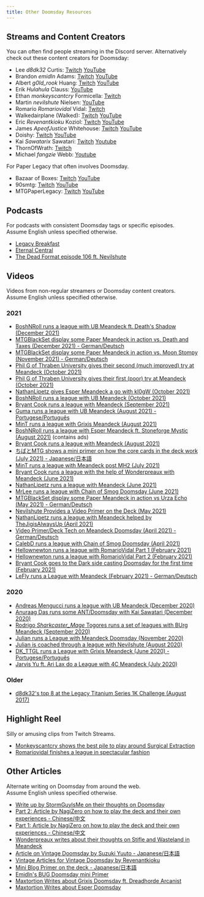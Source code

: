 ```yaml
---
title: Other Doomsday Resources
---
```


## Streams and Content Creators

You can often find people streaming in the Discord server. Alternatively check
out these content creators for Doomsday:

- Lee *d8dk32* Curtis:
  [Twitch](https://www.twitch.tv/ddftguy)
  [YouTube](https://www.youtube.com/channel/UCD0Os6qvXicEZl6gJ_xPXGw)
- Brandon *emidln* Adams:
  [Twitch](https://www.twitch.tv/adam4300)
  [YouTube](https://www.youtube.com/channel/UCaUTfix3JtYYwpLHBSFunIw)
- Albert *g0ld_rook* Huang:
  [Twitch](https://www.twitch.tv/g0ld_rook)
  [YouTube](https://www.youtube.com/channel/UC5uCLmqksd7KrHdKa6Gxmaw)
- Erik *Hulahula* Clauss:
  [YouTube](https://www.youtube.com/channel/UC8jP7pO-rpfhn0_Bg7CIp2w)
- Ethan *monkeyscantcry* Formicella:
  [Twitch](https://www.twitch.tv/monkeyscantcry)
- Martin *nevilshute* Nielsen:
  [YouTube](https://www.youtube.com/channel/UC96xkSiGHqjAa_dfnf46NtQ)
- Romario *Romariovidal* Vidal:
  [Twitch](https://www.twitch.tv/romariovidal)
- Walkedairplane (Walked):
  [Twitch](https://www.twitch.tv/walkedairplane)
  [YouTube](https://www.youtube.com/user/walkedairplane)
- Eric *Revenantkioku* Koziol:
  [Twitch](https://www.twitch.tv/revenantkioku)
  [YouTube](https://www.youtube.com/user/revenantkioku)
- James *ApeofJustice* Whitehouse:
  [Twitch](https://www.twitch.tv/apeofjustice)
  [YouTube](https://www.youtube.com/channel/UCx_K-oTEpDPJRhPtiP3WjKw)
- Doishy:
  [Twitch](https://www.twitch.tv/doishy)
  [YouTube](https://www.youtube.com/channel/UC_sW93YGx7piZSIRakTnkrA)
- Kai *Sawatarix* Sawatari:
  [Twitch](https://www.twitch.tv/sawatarix)
  [Youtube](https://www.youtube.com/channel/UCd9ApEL1lSWpgjDqdlpSYlg)
- ThornOfWrath:
  [Twitch](https://www.twitch.tv/thornofwrath)
- Michael *fangzie* Webb:
  [Youtube](https://www.youtube.com/channel/UCiGWW4P0bqUcmb9a8frmx1A)

For Paper Legacy that often involves Doomsday.

- Bazaar of Boxes:
  [Twitch](https://twitch.tv/bazaarofboxes)
  [YouTube](https://www.youtube.com/channel/UCJAh1KrKva2ThdY2OSs1-Rw)
- 90smtg:
  [Twitch](https://twitch.tv/90sMTG)
  [YouTube](https://www.youtube.com/channel/UCZRjwixdkw7TykmWn2Mss2g)
- MTGPaperLegacy:
  [Twitch](https://www.twitch.tv/mtgpaperlegacy)
  [YouTube](https://www.youtube.com/channel/UCLn5vm9flyrHeds_uUKBEew)

## Podcasts

For podcasts with consistent Doomsday tags or specific episodes.  
Assume English unless specified otherwise.

- [Legacy Breakfast](https://legacy-breakfast.com/tag/doomsday/)
- [Eternal Central](https://www.eternalcentral.com/tag/doomsday/)
- [The Dead Format episode 106 ft. Nevilshute](https://soundcloud.com/the-dead-format/episode-106-doomsday-with-nevilshute-martin-nielsen)

## Videos

Videos from non-regular streamers or Doomsday content creators.  
Assume English unless specified otherwise.

### 2021

- [BoshNRoll runs a league with UB Meandeck ft. Death's Shadow (December 2021)](https://www.youtube.com/watch?v=sbx6_WIuSR4)
- [MTGBlackSet display some Paper Meandeck in action vs. Death and Taxes (December 2021) - German/Deutsch](https://www.youtube.com/watch?v=Hn3no4hz00s)
- [MTGBlackSet display some Paper Meandeck in action vs. Moon Stompy (November 2021) - German/Deutsch](https://www.youtube.com/watch?v=898Kqa1wiGw)
- [Phil G of Thraben University gives their second (much improved) try at Meandeck (October 2021)](https://www.youtube.com/watch?v=5sYA9LsrVLc)
- [Phil G of Thraben University gives their first (poor) try at Meandeck (October 2021)](https://www.youtube.com/watch?v=P-dBBwj0pFk&list=WL&index=7)
- [NathanLipetz gives Esper Meandeck a go with kl0gW (October 2021)](https://www.youtube.com/watch?v=c5wEEhXjrS0)
- [BoshNRoll runs a league with UB Meandeck (October 2021)](https://www.youtube.com/watch?v=t6NK3NoHg7M)
- [Bryant Cook runs a league with Meandeck (September 2021)](https://www.youtube.com/watch?v=W-G6j82dtHM)
- [Guma runs a league with UB Meandeck (August 2021) - Portugese/Português](https://www.youtube.com/watch?v=Wn26fq9mAWg)
- [MinT runs a league with Grixis Meandeck (August 2021)](https://www.youtube.com/watch?v=yKWIi_DcWkc)
- [BoshNRoll runs a league with Esper Meandeck ft. Stoneforge Mystic (August 2021)](https://www.youtube.com/watch?v=mZJMKwtWUbo) (contains ads)
- [Bryant Cook runs a league with Meandeck (August 2021)](https://www.youtube.com/watch?v=n8w5lQ2Xbn0)
- [ちばとMTG shows a mini primer on how the core cards in the deck work (July 2021) - Japanese/日本語](https://www.youtube.com/watch?v=RsFCyud45qw)
- [MinT runs a league with Meandeck post MH2 (July 2021)](https://www.youtube.com/watch?v=Aidkv6ZH87A)
- [Bryant Cook runs a league with the help of Wonderpreaux with Meandeck (June 2021)](https://www.youtube.com/watch?v=PMqa-PoH57c)
- [NathanLipetz runs a league with Meandeck (June 2021)](https://www.youtube.com/watch?v=BLubJad3Pnw)
- [MrLee runs a league with Chain of Smog Doomsday (June 2021)](https://www.youtube.com/watch?v=kvUTvOye8uc)
- [MTGBlackSet display some Paper Meandeck in action vs Urza Echo (May 2021) - German/Deutsch](https://www.youtube.com/watch?v=MQEco0oCUOA&t=956s)
- [Nevilshute Provides a Video Primer on the Deck (May 2021)](https://www.youtube.com/watch?v=Js6hJ_4K5CU)
- [NathanLipetz runs a league with Meandeck helped by TheJigisAlwaysUp (April 2021)](https://www.youtube.com/watch?v=jKqj_6Z0mrQ)
- [Video Primer/Deck Tech on Meandeck Doomsday (April 2021) - German/Deutsch](https://www.youtube.com/watch?v=R76tj2vwp34)
- [CalebD runs a league with Chain of Smog Doomsday (April 2021)](https://www.youtube.com/watch?v=9M0K1Z9bWM0)
- [Hellownewton runs a league with RomarioVidal Part 1 (February 2021)](https://www.youtube.com/watch?v=VhzUCmILgj8)
- [Hellownewton runs a league with RomarioVidal Part 2 (February 2021)](https://www.youtube.com/watch?v=9KzxwRH0vbo)
- [Bryant Cook goes to the Dark side casting Doomsday for the first time (February 2021)](https://www.youtube.com/watch?v=h1euGB8hQFM)
- [LeFly runs a League with Meandeck (February 2021) - German/Deutsch](https://www.youtube.com/watch?v=pkpixIywm1w)

### 2020

- [Andreas Mengucci runs a league with UB Meandeck (December 2020)](https://www.youtube.com/watch?v=8HlIvDf7iDg)
- [Anuraag Das runs some ANT/Doomsday with Kai Sawatari (December 2020)](https://www.youtube.com/watch?v=u-kyFx2VJ0c)
- [Rodrigo *Sharkcaster_Mage* Togores runs a set of leagues with BUrg Meandeck (September 2020)](https://www.youtube.com/playlist?list=PLowHzeuy7CRM8N34LB8Oc0XGCLIxB3Q3z)
- [Julian runs a League with Meandeck Doomsday (November 2020)](https://www.youtube.com/watch?v=xbrEBHtF1Cs)
- [Julian is coached through a league with Nevilshute (August 2020)](https://www.youtube.com/watch?v=JDEXkRw679w)
- [DK_TTGL runs a League with Grixis Meandeck (June 2020) - Portugese/Português](https://www.youtube.com/watch?v=eMgfFlx0_10)
- [Jarvis Yu ft. Ari Lax do a League with 4C Meandeck (July 2020)](https://www.youtube.com/watch?v=mn4GYFoVrRA)

### Older

- [d8dk32's top 8 at the Legacy Titanium Series 1K Challenge (August 2017)](https://www.youtube.com/watch?v=VmmR_3pG0Rs&t=38m3s)

## Highlight Reel

Silly or amusing clips from Twitch Streams.

- [Monkeyscantcry shows the best pile to play around Surgical Extraction](https://www.twitch.tv/videos/564975441)
- [Romariovidal finishes a league in spectacular fashion](https://www.twitch.tv/videos/698945172)

## Other Articles

Alternate writing on Doomsday from around the web.  
Assume English unless specified otherwise.

- [Write up by StormGuyIsMe on their thoughts on Doomsday](https://docs.google.com/document/d/1Ei-tU5fPfb5b0a1O_kHaa3kAVxRZRS2TjPGpJO8TYqQ/edit)
- [Part 2: Article by NagiZero on how to play the deck and their own experiences - Chinese/中文](https://www.iyingdi.com/tz/post/5105868)
- [Part 1: Article by NagiZero on how to play the deck and their own experiences - Chinese/中文](https://www.iyingdi.com/tz/post/5107657)
- [Wonderpreaux writes about their thoughts on Stifle and Wasteland in Meandeck](https://pastebin.com/Syt240yY)
- [Article on Vintage Doomsday by Suzuki Yuuto - Japanese/日本語](https://note.com/unbangush/n/n6e509434ef9c)
- [Vintage Articles for Vintage Doomsday by Revenantkioku](https://oraclesofthecoast.com)
- [Mini Blog Primer on the deck - Japanese/日本語](https://note.com/nao_ddft/n/ne45e19d345f9)
- [Emidln's BUG Doomsday mini Primer](https://gist.github.com/emidln/5241e81d32c05188c7ef613e18614925)
- [Maxtortion Writes about Grixis Doomsday ft. Dreadhorde Arcanist](https://minmaxblog.com/nostradamus/)
- [Maxtortion Writes about Esper Doomsday](https://minmaxblog.com/max-shows-off-esper-doomsday/)
